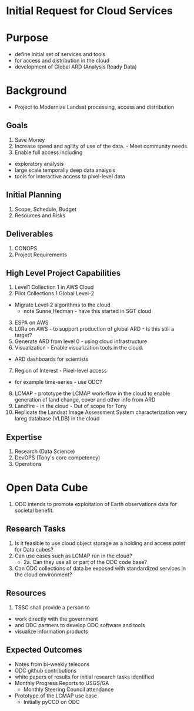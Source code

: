 # Initial Request for Cloud Services

# Purpose

- define initial set of services and tools
- for access and distribution in the cloud
- development of Global ARD (Analysis Ready Data)

# Background

- Project to Modernize Landsat processing, access and distribution

## Goals

1. Save Money
2. Increase speed and agility of use of the data. - Meet community needs.
3. Enable full access including
- exploratory analysis
- large scale temporally deep data analysis
- tools for interactive access to pixel-level data

## Initial Planning
1. Scope, Schedule, Budget
2. Resources and Risks

## Deliverables
1. CONOPS
2. Project Requirements

## High Level Project Capabilities

1. Level1 Collection 1 in AWS Cloud
2. Pilot Collections 1 Global Level-2
- Migrate Level-2 algorithms to the cloud
    - note Sunne,Hedman - have this started in SGT cloud
3. ESPA on AWS
4. L0Ra on AWS - to support production of global ARD - Is this still a target?
5. Generate ARD from level 0 - using cloud infrastructure
6. Visualization - Enable visualization tools in the cloud. 
- ARD dashboards for scientists
7. Region of Interest - Pixel-level access 
- for example time-series - use ODC?
8. LCMAP - prototype the LCMAP work-flow in the cloud to enable generation of land change, cover and other info from ARD
9. Landfire - in the cloud - Out of scope for Tony
10. Replicate the Landsat Image Assessment System characterization very lareg database (VLDB) in the cloud

## Expertise

1. Research (Data Science)
2. DevOPS (Tony's core competency)
3. Operations

# Open Data Cube

1. ODC intends to promote exploitation of Earth observations data for societal benefit.

## Research Tasks
1. Is it feasible to use cloud object storage as a holding and access point for Data cubes?
2. Can use cases such as LCMAP run in the cloud?
    - 2a. Can they use all or part of the ODC code base?
3. Can ODC collections of data be exposed with standardized services in the cloud environment?

## Resources
1. TSSC shall provide a person to 
- work directly with the government
- and ODC partners to develop ODC software and tools
- visualize information products

## Expected Outcomes
- Notes from bi-weekly telecons
- ODC github contributions
- white papers of results for initial research tasks identified
- Monthly Progress Reports to USGS/GA
    - Monthly Steering Council attendance
- Prototype of the LCMAP use case
    - Initially pyCCD on ODC

